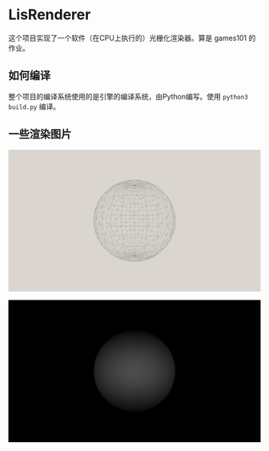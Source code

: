 # LisRenderer

这个项目实现了一个软件（在CPU上执行的）光栅化渲染器。算是 games101 的作业。

## 如何编译

整个项目的编译系统使用的是引擎的编译系统，由Python编写。使用 `python3 build.py` 编译。

## 一些渲染图片

![球体三角形](./Images/OneBall_Triangles.png)

![球体](./Images/OneBall.png "球体")